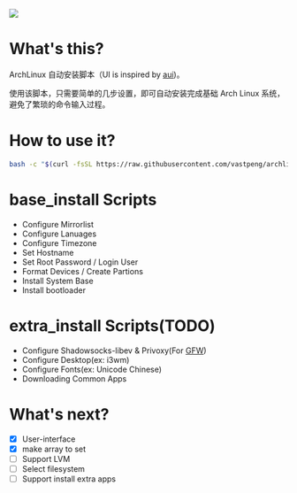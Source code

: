![](https://raw.githubusercontent.com/vastpeng/pic-storage/master/ND6Zjw.png)

# What's this?

ArchLinux 自动安装脚本（UI is inspired by [aui](https://github.com/helmuthdu/aui))。

使用该脚本，只需要简单的几步设置，即可自动安装完成基础 Arch Linux  系统，避免了繁琐的命令输入过程。

# How to use it?

```bash
bash -c "$(curl -fsSL https://raw.githubusercontent.com/vastpeng/archlinux_install/master/base_install.sh)"
```

# base_install Scripts

* Configure Mirrorlist
* Configure Lanuages
* Configure Timezone
* Set Hostname
* Set Root Password / Login User
* Format Devices / Create Partions
* Install System Base
* Install bootloader

# extra_install Scripts(TODO)

* Configure Shadowsocks-libev & Privoxy(For [GFW](https://en.wikipedia.org/wiki/Great_Firewall))
* Configure Desktop(ex: i3wm)
* Configure Fonts(ex: Unicode Chinese)
* Downloading Common Apps


# What's next?

- [x] User-interface
- [x] make array to set
- [ ] Support LVM
- [ ] Select filesystem
- [ ] Support install extra apps
